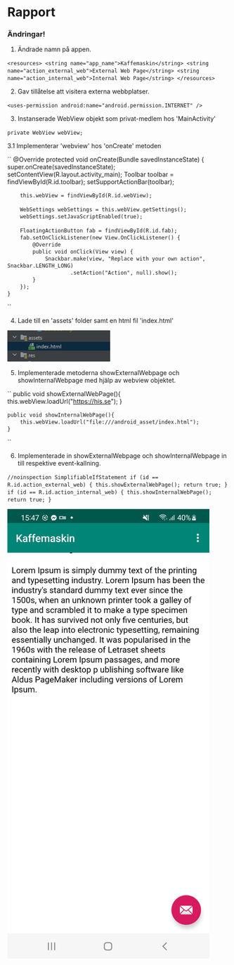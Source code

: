 
# Rapport

### Ändringar!

1. Ändrade namn på appen.

``
<resources>
<string name="app_name">Kaffemaskin</string>
<string name="action_external_web">External Web Page</string>
<string name="action_internal_web">Internal Web Page</string>
</resources>
``

2. Gav tillåtelse att visitera externa webbplatser.

``
<uses-permission android:name="android.permission.INTERNET" />
``

3. Instanserade WebView objekt som privat-medlem hos 'MainActivity'

``
    private WebView webView;
``

3.1 Implementerar 'webview' hos 'onCreate' metoden

``
@Override
protected void onCreate(Bundle savedInstanceState) {
super.onCreate(savedInstanceState);
setContentView(R.layout.activity_main);
Toolbar toolbar = findViewById(R.id.toolbar);
setSupportActionBar(toolbar);

        this.webView = findViewById(R.id.webView);

        WebSettings webSettings = this.webView.getSettings();
        webSettings.setJavaScriptEnabled(true);

        FloatingActionButton fab = findViewById(R.id.fab);
        fab.setOnClickListener(new View.OnClickListener() {
            @Override
            public void onClick(View view) {
                Snackbar.make(view, "Replace with your own action", Snackbar.LENGTH_LONG)
                        .setAction("Action", null).show();
            }
        });
    }
``

4. Lade till en 'assets' folder samt en html fil 'index.html'

![dump1.jpg](dump1.jpg)

5. Implementerade metoderna showExternalWebpage och showInternalWebpage med hjälp av webview objektet.

``
    public void showExternalWebPage(){
        this.webView.loadUrl("https://his.se");
    }
    
    public void showInternalWebPage(){
        this.webView.loadUrl("file:///android_asset/index.html");
    }
``

6. Implementerade in showExternalWebpage och showInternalWebpage in till respektive event-kallning.

``
    //noinspection SimplifiableIfStatement
    if (id == R.id.action_external_web) {
        this.showExternalWebPage();
        return true;
    }
    if (id == R.id.action_internal_web) {
        this.showInternalWebPage();
        return true;
    }
``

![dump2.jpg](dump2.jpg)


